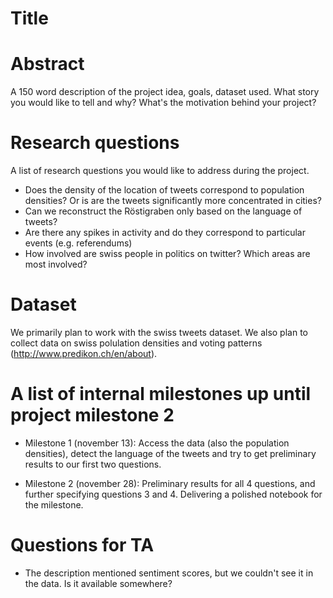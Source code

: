 # Title

# Abstract
A 150 word description of the project idea, goals, dataset used. What story you would like to tell and why? What's the motivation behind your project?



# Research questions
A list of research questions you would like to address during the project. 


- Does the density of the location of tweets correspond to population densities? Or is are the tweets significantly more concentrated in cities?
- Can we reconstruct the Röstigraben only based on the language of tweets?
- Are there any spikes in activity and do they correspond to particular events (e.g. referendums) 
- How involved are swiss people in politics on twitter? Which areas are most involved?


# Dataset

We primarily plan to work with the swiss tweets dataset. We also plan to collect data on swiss polulation densities and voting patterns (http://www.predikon.ch/en/about).

# A list of internal milestones up until project milestone 2

- Milestone 1 (november 13): Access the data (also the population densities), detect the language of the tweets and try to get preliminary results to our first two questions.

- Milestone 2 (november 28): Preliminary results for all 4 questions, and further specifying questions 3 and 4. Delivering a polished notebook for the milestone.


# Questions for TA

- The description mentioned sentiment scores, but we couldn't see it in the data. Is it available somewhere?
